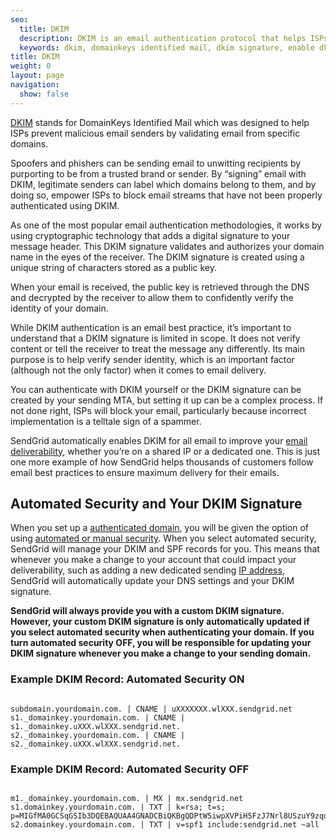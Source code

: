 ```yaml
---
seo:
  title: DKIM
  description: DKIM is an email authentication protocol that helps ISPs better identify legitimate email senders.
  keywords: dkim, domainkeys identified mail, dkim signature, enable dkim
title: DKIM
weight: 0
layout: page
navigation:
  show: false
---
```


[DKIM](https://sendgrid.com/blog/what-is-dkim/) stands for DomainKeys Identified Mail which was designed to help ISPs prevent malicious email senders by validating email from specific domains.

Spoofers and phishers can be sending email to unwitting recipients by purporting to be from a trusted brand or sender. By “signing” email with DKIM, legitimate senders can label which domains belong to them, and by doing so, empower ISPs to block email streams that have not been properly authenticated using DKIM.

As one of the most popular email authentication methodologies, it works by using cryptographic technology that adds a digital signature to your message header. This DKIM signature validates and authorizes your domain name in the eyes of the receiver. The DKIM signature is created using a unique string of characters stored as a public key.

When your email is received, the public key is retrieved through the DNS and decrypted by the receiver to allow them to confidently verify the identity of your domain.

While DKIM authentication is an email best practice, it’s important to understand that a DKIM signature is limited in scope. It does not verify content or tell the receiver to treat the message any differently. Its main purpose is to help verify sender identity, which is an important factor (although not the only factor) when it comes to email delivery.

You can authenticate with DKIM yourself or the DKIM signature can be created by your sending MTA, but setting it up can be a complex process. If not done right, ISPs will block your email, particularly because incorrect implementation is a telltale sign of a spammer.

SendGrid automatically enables DKIM for all email to improve your [email deliverability]({{root_url}}/glossary/email-deliverability.html), whether you’re on a shared IP or a dedicated one. This is just one more example of how SendGrid helps thousands of customers follow email best practices to ensure maximum delivery for their emails.

## 	Automated Security and Your DKIM Signature

When you set up a [authenticated domain]({{root_url}}/help-support/sending-email/how-to-set-up-domain-authentication.html), you will be given the option of using [automated or manual security]({{root_url}}//help-support/sending-email/how-to-set-up-domain-authentication/#-Using-automated-security). When you select automated security, SendGrid will manage your DKIM and SPF records for you. This means that whenever you make a change to your account that could impact your deliverability, such as adding a new dedicated sending [IP address]({{root_url}}/glossary/ip-address/), SendGrid will automatically update your DNS settings and your DKIM signature.

**SendGrid will always provide you with a custom DKIM signature. However, your custom DKIM signature is only automatically updated if you select automated security when authenticating your domain. If you turn automated security OFF, you will be responsible for updating your DKIM signature whenever you make a change to your sending domain.**



 ### 	Example DKIM Record: Automated Security ON

```

subdomain.yourdomain.com. | CNAME | uXXXXXXX.wlXXX.sendgrid.net
s1._domainkey.yourdomain.com. | CNAME | s1._domainkey.uXXX.wlXXX.sendgrid.net.
s2._domainkey.yourdomain.com. | CNAME | s2._domainkey.uXXX.wlXXX.sendgrid.net.

```

 ### 	Example DKIM Record: Automated Security OFF

```

m1._domainkey.yourdomain.com. | MX | mx.sendgrid.net
s1.domainkey.yourdomain.com. | TXT | k=rsa; t=s; p=MIGfMA0GCSqGSIb3DQEBAQUAA4GNADCBiQKBgQDPtW5iwpXVPiH5FzJ7Nrl8USzuY9zqqzjE0D1r04xDN6qwziDnmgcFNNfMewVKN2D1O+2J9N14hRprzByFwfQW76yojh54Xu3uSbQ3JP0A7k8o8GutRF8zbFUA8n0ZH2y0cIEjMliXY4W4LwPA7m4q0ObmvSjhd63O9d8z1XkUBwIDAQAB
s2.domainkey.yourdomain.com. | TXT | v=spf1 include:sendgrid.net ~all

```